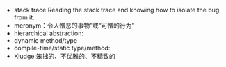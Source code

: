 * stack trace:Reading the stack trace and knowing how to isolate the bug from it.
* meronym：令人憎恶的事物”或“可憎的行为”
* hierarchical abstraction:
* dynamic method/type
* compile-time/static type/method:
* Kludge:笨拙的、不优雅的、不精致的